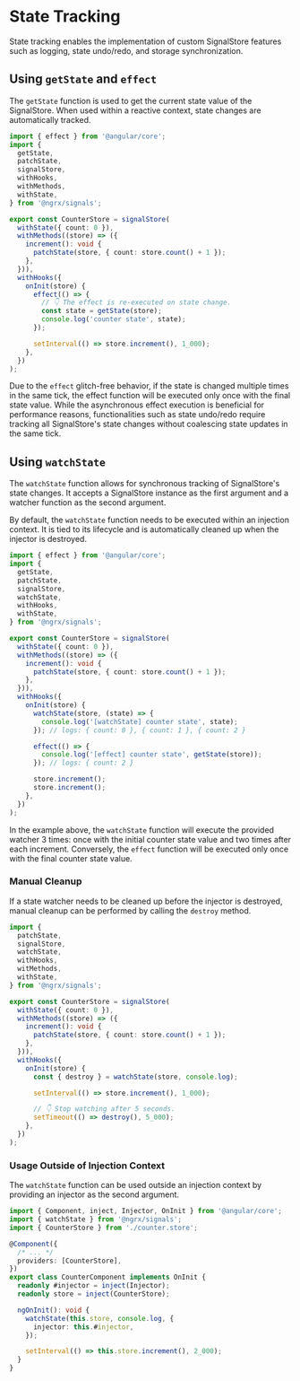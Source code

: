 # State Tracking

State tracking enables the implementation of custom SignalStore features such as logging, state undo/redo, and storage synchronization.

## Using `getState` and `effect`

The `getState` function is used to get the current state value of the SignalStore.
When used within a reactive context, state changes are automatically tracked.

<ngrx-code-example header="counter.store.ts">

```ts
import { effect } from '@angular/core';
import {
  getState,
  patchState,
  signalStore,
  withHooks,
  withMethods,
  withState,
} from '@ngrx/signals';

export const CounterStore = signalStore(
  withState({ count: 0 }),
  withMethods((store) => ({
    increment(): void {
      patchState(store, { count: store.count() + 1 });
    },
  })),
  withHooks({
    onInit(store) {
      effect(() => {
        // 👇 The effect is re-executed on state change.
        const state = getState(store);
        console.log('counter state', state);
      });

      setInterval(() => store.increment(), 1_000);
    },
  })
);
```

</ngrx-code-example>

Due to the `effect` glitch-free behavior, if the state is changed multiple times in the same tick, the effect function will be executed only once with the final state value.
While the asynchronous effect execution is beneficial for performance reasons, functionalities such as state undo/redo require tracking all SignalStore's state changes without coalescing state updates in the same tick.

## Using `watchState`

The `watchState` function allows for synchronous tracking of SignalStore's state changes.
It accepts a SignalStore instance as the first argument and a watcher function as the second argument.

By default, the `watchState` function needs to be executed within an injection context.
It is tied to its lifecycle and is automatically cleaned up when the injector is destroyed.

<ngrx-code-example header="counter.store.ts">

```ts
import { effect } from '@angular/core';
import {
  getState,
  patchState,
  signalStore,
  watchState,
  withHooks,
  withState,
} from '@ngrx/signals';

export const CounterStore = signalStore(
  withState({ count: 0 }),
  withMethods((store) => ({
    increment(): void {
      patchState(store, { count: store.count() + 1 });
    },
  })),
  withHooks({
    onInit(store) {
      watchState(store, (state) => {
        console.log('[watchState] counter state', state);
      }); // logs: { count: 0 }, { count: 1 }, { count: 2 }

      effect(() => {
        console.log('[effect] counter state', getState(store));
      }); // logs: { count: 2 }

      store.increment();
      store.increment();
    },
  })
);
```

</ngrx-code-example>

In the example above, the `watchState` function will execute the provided watcher 3 times: once with the initial counter state value and two times after each increment.
Conversely, the `effect` function will be executed only once with the final counter state value.

### Manual Cleanup

If a state watcher needs to be cleaned up before the injector is destroyed, manual cleanup can be performed by calling the `destroy` method.

<ngrx-code-example header="counter.store.ts">

```ts
import {
  patchState,
  signalStore,
  watchState,
  withHooks,
  witMethods,
  withState,
} from '@ngrx/signals';

export const CounterStore = signalStore(
  withState({ count: 0 }),
  withMethods((store) => ({
    increment(): void {
      patchState(store, { count: store.count() + 1 });
    },
  })),
  withHooks({
    onInit(store) {
      const { destroy } = watchState(store, console.log);

      setInterval(() => store.increment(), 1_000);

      // 👇 Stop watching after 5 seconds.
      setTimeout(() => destroy(), 5_000);
    },
  })
);
```

</ngrx-code-example>

### Usage Outside of Injection Context

The `watchState` function can be used outside an injection context by providing an injector as the second argument.

<ngrx-code-example header="counter.component.ts">

```ts
import { Component, inject, Injector, OnInit } from '@angular/core';
import { watchState } from '@ngrx/signals';
import { CounterStore } from './counter.store';

@Component({
  /* ... */
  providers: [CounterStore],
})
export class CounterComponent implements OnInit {
  readonly #injector = inject(Injector);
  readonly store = inject(CounterStore);

  ngOnInit(): void {
    watchState(this.store, console.log, {
      injector: this.#injector,
    });

    setInterval(() => this.store.increment(), 2_000);
  }
}
```

</ngrx-code-example>
